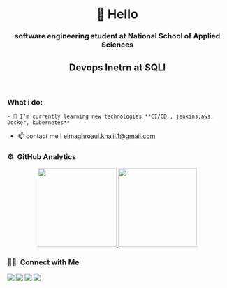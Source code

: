<h1 align="center">👋 Hello</h1>
<h3 align="center">software engineering student at National School of Applied Sciences</h3>
<h2 align="center">Devops Inetrn at SQLI</h2>


<br/>
<h3>What i do:  </h3>

```
- 🌱 I’m currently learning new technologies **CI/CD , jenkins,aws, Docker, kubernetes**
````

- 📫 contact me ! [elmaghroaui.khalil.1@gmail.com](elmaghroaui.khalil.1@gmail.com)

  
 

### ⚙️ &nbsp;GitHub Analytics

<p align="center">
<a href="https://github.com/khalilelmaghraoui">
  <img height="180em" src="https://github-readme-stats-eight-theta.vercel.app/api?username=khalilelmaghraoui&show_icons=true&theme=algolia&include_all_commits=true"/>
  <img height="180em" src="https://github-readme-stats-eight-theta.vercel.app/api/top-langs/?username=khalilelmaghraoui&layout=compact&langs_count=8&theme=algolia&hide=css,PHP"/>
</a>
</p>

### 🤝🏻 &nbsp;Connect with Me

<p align="center">

<a href="https://www.linkedin.com/in/elmagharoui-khalil/"><img src="https://img.shields.io/badge/-el%20Maghraoui%20Khalil-0077B5?style=flat&logo=Linkedin&logoColor=white"/></a>
<a href="https://www.behance.net/KHALILMGR"><img src="https://img.shields.io/badge/-@khalilelmaghraoui-1769FF?style=flat&logo=Behance&logoColor=white"/></a>
<a href="https://www.hackerrank.com/xXzibit"><img src="https://img.shields.io/badge/-@HackerRank-1769FF?style=flat&Color=green"/></a>
<a href="https://twitter.com/KMaghroui"><img src="https://img.shields.io/badge/-@KMaghroui-1769FF?style=flat&logo=twitter&logoColor=white"/></a>

</p>

